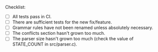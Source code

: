 

Checklist:
- [ ] All tests pass in CI.
- [ ] There are sufficient tests for the new fix/feature.
- [ ] Grammar rules have not been renamed unless absolutely necessary.
- [ ] The conflicts section hasn't grown too much.
- [ ] The parser size hasn't grown too much (check the value of
      STATE_COUNT in src/parser.c).
